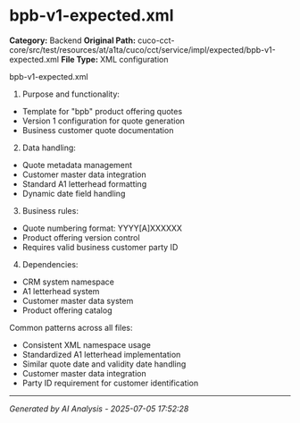 # bpb-v1-expected.xml

**Category:** Backend
**Original Path:** cuco-cct-core/src/test/resources/at/a1ta/cuco/cct/service/impl/expected/bpb-v1-expected.xml
**File Type:** XML configuration

bpb-v1-expected.xml
1. Purpose and functionality:
- Template for "bpb" product offering quotes
- Version 1 configuration for quote generation
- Business customer quote documentation

2. Data handling:
- Quote metadata management
- Customer master data integration
- Standard A1 letterhead formatting
- Dynamic date field handling

3. Business rules:
- Quote numbering format: YYYY[A]XXXXXX
- Product offering version control
- Requires valid business customer party ID

4. Dependencies:
- CRM system namespace
- A1 letterhead system
- Customer master data system
- Product offering catalog

Common patterns across all files:
- Consistent XML namespace usage
- Standardized A1 letterhead implementation
- Similar quote date and validity date handling
- Customer master data integration
- Party ID requirement for customer identification

---
*Generated by AI Analysis - 2025-07-05 17:52:28*
